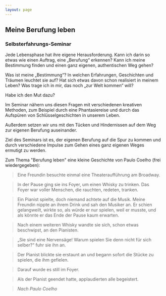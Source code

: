 ```yaml
---
layout: page
---
```


## Meine Berufung leben

### Selbsterfahrungs-Seminar 

Jede Lebensphase hat ihre eigene Herausforderung. Kann ich darin so etwas wie einen Auftrag, eine „Berufung“ erkennen? Kann ich meine Bestimmung finden und einen ganz eigenen, authentischen Weg gehen?

Was ist meine „Bestimmung“? In welchen Erfahrungen, Geschichten und Träumen leuchtet sie auf? Hat sich etwas davon schon realisiert in meinem Leben? Was trage ich in mir, das noch „zur Welt kommen“ will?

Habe ich den Mut dazu?

Im Seminar nähern uns diesen Fragen mit verschiedenen kreativen Methoden, zum Beispiel durch eine Phantasiereise und durch das Aufspüren von Schlüsselgeschichten in unserem Leben.

Außerdem setzen wir uns mit den Tücken und Hindernissen auf dem Weg zur eigenen Berufung auseinander.

Ziel des Seminars ist es, der eigenen Berufung auf die Spur zu kommen und durch verschiedene Impulse zum Gehen eines ganz eigenen Weges ermutigt zu werden.

 

 

 

 

Zum Thema "Berufung leben" eine kleine Geschichte von Paulo Coelho (frei wiedergegeben):

 

> Eine Freundin besuchte einmal eine Theateraufführung am Broadway.

> In der Pause ging sie ins Foyer, um einen Whisky zu trinken. Das Foyer war voller Menschen, die  rauchten, redeten, tranken.

> Ein Pianist spielte, doch niemand achtete auf die Musik. Meine Freundin nippte an ihrem Drink und sah den Musiker an. Er schien gelangweilt, wirkte so, als würde er nur spielen, weil er musste, und als könnte er das Ende der Pause kaum erwarten.

> Nach einem weiteren Whisky wandte sie sich, schon etwas beschwipst, an den Pianisten.

> „Sie sind eine Nervensäge! Warum spielen Sie denn nicht für sich selber?“ fuhr sie ihn an.

> Der Pianist blickte sie erstaunt an und begann sofort die Stücke zu spielen, die ihm gefielen.

> Darauf wurde es still im Foyer.

> Als der Pianist geendet hatte, applaudierten alle begeistert.

> <cite>Nach Paulo Coelho</cite>